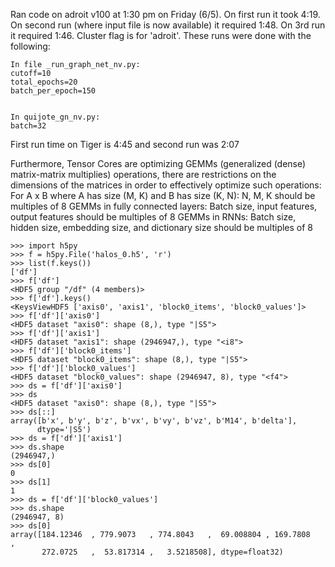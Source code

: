 Ran code on adroit v100 at 1:30 pm on Friday (6/5). On first run it took 4:19. On second run (where input file is now available)
it required 1:48. On 3rd run it required 1:46. Cluster flag is for 'adroit'. These runs were done with the following:

```
In file _run_graph_net_nv.py:
cutoff=10
total_epochs=20
batch_per_epoch=150


In quijote_gn_nv.py:
batch=32
```

First run time on Tiger is 4:45 and second run was 2:07

Furthermore, Tensor Cores are optimizing GEMMs (generalized (dense) matrix-matrix multiplies) operations, there are restrictions on the dimensions of the matrices in order to effectively optimize such operations:
For A x B where A has size (M, K) and B has size (K, N):
N, M, K should be multiples of 8
GEMMs in fully connected layers:
Batch size, input features, output features should be multiples of 8
GEMMs in RNNs:
Batch size, hidden size, embedding size, and dictionary size should be multiples of 8

```
>>> import h5py
>>> f = h5py.File('halos_0.h5', 'r')
>>> list(f.keys())
['df']
>>> f['df']
<HDF5 group "/df" (4 members)>
>>> f['df'].keys()
<KeysViewHDF5 ['axis0', 'axis1', 'block0_items', 'block0_values']>
>>> f['df']['axis0']
<HDF5 dataset "axis0": shape (8,), type "|S5">
>>> f['df']['axis1']
<HDF5 dataset "axis1": shape (2946947,), type "<i8">
>>> f['df']['block0_items']
<HDF5 dataset "block0_items": shape (8,), type "|S5">
>>> f['df']['block0_values']
<HDF5 dataset "block0_values": shape (2946947, 8), type "<f4">
>>> ds = f['df']['axis0']
>>> ds
<HDF5 dataset "axis0": shape (8,), type "|S5">
>>> ds[::]
array([b'x', b'y', b'z', b'vx', b'vy', b'vz', b'M14', b'delta'],
      dtype='|S5')
>>> ds = f['df']['axis1']
>>> ds.shape
(2946947,)
>>> ds[0]
0
>>> ds[1]
1
>>> ds = f['df']['block0_values']
>>> ds.shape
(2946947, 8)
>>> ds[0]
array([184.12346  , 779.9073   , 774.8043   ,  69.008804 , 169.7808   ,
       272.0725   ,  53.817314 ,   3.5218508], dtype=float32)
```
